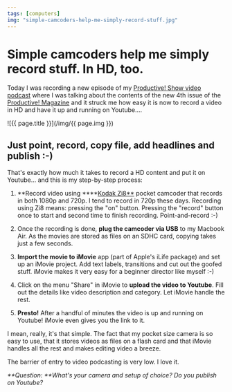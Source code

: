 ```yaml
---
tags: [computers]
img: "simple-camcoders-help-me-simply-record-stuff.jpg"
---
```


# Simple camcoders help me simply record stuff. In HD, too.


Today I was recording a new episode of my [Productive! Show video podcast](http://ProductiveShow.com) where I was talking about the contents of the new 4th issue of the [Productive! Magazine](http://ProductiveMagazine.com) and it struck me how easy it is now to record a video in HD and have it up and running on Youtube....

<!--More-->

![{{ page.title }}](/img/{{ page.img }})

## Just point, record, copy file, add headlines and publish :-)

That's exactly how much it takes to record a HD content and put it on Youtube... and this is my step-by-step process:

1. **Record video using ****[Kodak Zi8**](http://store.kodak.com/store/ekconsus/en_US/pd/Zi8_Pocket_Video_Camera/productID.156585800) pocket camcoder that records in both 1080p and 720p. I tend to record in 720p these days. Recording using Zi8 means: pressing the "on" button. Pressing the "record" button once to start and second time to finish recording. Point-and-record :-)

2. Once the recording is done, **plug the camcoder via USB** to my Macbook Air. As the movies are stored as files on an SDHC card, copying takes just a few seconds.

3. **Import the movie to iMovie** app (part of Apple's iLife package) and set up an iMovie project. Add text labels, transitions and cut out the goofed stuff. iMovie makes it very easy for a beginner director like myself :-)

4. Click on the menu "Share" in iMovie to **upload the video to Youtube**. Fill out the details like video description and category. Let iMovie handle the rest.

5. **Presto!** After a handful of minutes the video is up and running on Youtube! iMovie even gives you the link to it.

I mean, really, it's that simple. The fact that my pocket size camera is so easy to use, that it stores videos as files on a flash card and that iMovie handles all the rest and makes editing video a breeze.

The barrier of entry to video podcasting is very low. I love it.

_**Question: **What's your camera and setup of choice? Do you publish on Youtube?_

  



[n]: https://michael.gratis/nozbe